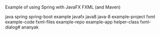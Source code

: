 Example of using Spring with JavaFX FXML (and Maven)

java
spring
spring-boot
example
javafx
java8
java-8
example-project
fxml
example-code
fxml-files
example-repo
example-app
helper-class
fxml-dialog# ananyak
